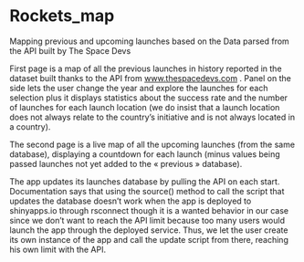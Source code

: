 # Rockets_map
Mapping previous and upcoming launches based on the Data parsed from the API built by The Space Devs

First page is a map of all the previous launches in history reported in the dataset built thanks to the
API from www.thespacedevs.com . Panel on the side lets the user change the year and explore the
launches for each selection plus it displays statistics about the success rate and the number of launches
for each launch location (we do insist that a launch location does not always relate to the country’s
initiative and is not always located in a country).

The second page is a live map of all the upcoming launches (from the same database), displaying a
countdown for each launch (minus values being passed launches not yet added to the « previous »
database).

The app updates its launches database by pulling the API on each start.
Documentation says that using the source() method to call the script that updates the database doesn’t
work when the app is deployed to shinyapps.io through rsconnect though it is a wanted behavior in
our case since we don’t want to reach the API limit because too many users would launch the app
through the deployed service. Thus, we let the user create its own instance of the app and call the
update script from there, reaching his own limit with the API.

